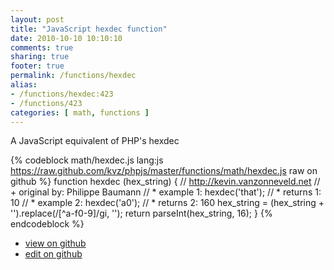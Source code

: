 ```yaml
---
layout: post
title: "JavaScript hexdec function"
date: 2010-10-10 10:10:10
comments: true
sharing: true
footer: true
permalink: /functions/hexdec
alias:
- /functions/hexdec:423
- /functions/423
categories: [ math, functions ]
---
```

A JavaScript equivalent of PHP's hexdec
<!-- more -->
{% codeblock math/hexdec.js lang:js https://raw.github.com/kvz/phpjs/master/functions/math/hexdec.js raw on github %}
function hexdec (hex_string) {
    // http://kevin.vanzonneveld.net
    // +   original by: Philippe Baumann
    // *     example 1: hexdec('that');
    // *     returns 1: 10
    // *     example 2: hexdec('a0');
    // *     returns 2: 160
    hex_string = (hex_string + '').replace(/[^a-f0-9]/gi, '');
    return parseInt(hex_string, 16);
}
{% endcodeblock %}
<ul>
 <li><a href="https://github.com/kvz/phpjs/blob/master/functions/math/hexdec.js">view on github</a></li>
 <li><a href="https://github.com/kvz/phpjs/edit/master/functions/math/hexdec.js">edit on github</a></li>
</ul>
